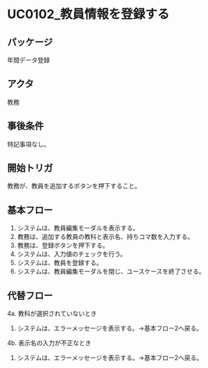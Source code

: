 # UC0102_教員情報を登録する

## パッケージ
年間データ登録

## アクタ
教務

## 事後条件
特記事項なし。

## 開始トリガ
教務が、教員を追加するボタンを押下すること。

## 基本フロー
1. システムは、教員編集モーダルを表示する。
2. 教務は、追加する教員の教科と表示名、持ちコマ数を入力する。
3. 教務は、登録ボタンを押下する。
4. システムは、入力値のチェックを行う。
5. システムは、教員を登録する。
6. システムは、教員編集モーダルを閉じ、ユースケースを終了させる。

## 代替フロー
4a. 教科が選択されていないとき
1. システムは、エラーメッセージを表示する。→基本フロー2へ戻る。

4b. 表示名の入力が不正なとき
1. システムは、エラーメッセージを表示する。→基本フロー2へ戻る。